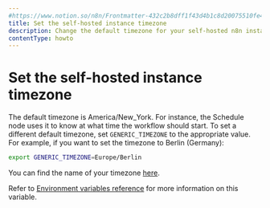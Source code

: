 ```yaml
---
#https://www.notion.so/n8n/Frontmatter-432c2b8dff1f43d4b1c8d20075510fe4
title: Set the self-hosted instance timezone
description: Change the default timezone for your self-hosted n8n instance.
contentType: howto
---
```


# Set the self-hosted instance timezone

The default timezone is America/New_York. For instance, the Schedule node uses it to know at what time the workflow should start. To set a different default timezone, set `GENERIC_TIMEZONE` to the appropriate value. For example, if you want to set the timezone to Berlin (Germany):

```bash
export GENERIC_TIMEZONE=Europe/Berlin
```

You can find the name of your timezone [here](https://momentjs.com/timezone/).

Refer to [Environment variables reference](/hosting/configuration/environment-variables.md#timezone-and-localization) for more information on this variable.
